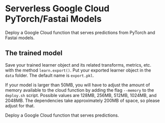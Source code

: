 # Serverless Google Cloud PyTorch/Fastai Models

Deploy a Google Cloud function that serves predictions from PyTorch and Fastai models.

## The trained model

Save your trained learner object and its related transforms, metrics, etc. with the method `learn.export()`. Put your exported learner object in the `data` folder. The default name is `export.pkl`.

If your model is larger than 50MB, you will have to adjust the amount of memory available to the cloud function by adding the flag `--memory` to the `deploy.sh` script. Possible values are 128MB, 256MB, 512MB, 1024MB, and 2048MB. The dependencies take approximately 200MB of space, so please adjust for that.

Deploy a Google Cloud function that serves predictions.
